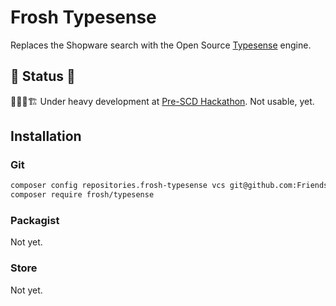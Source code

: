 # Frosh Typesense

Replaces the Shopware search with the Open Source [Typesense](https://typesense.org/) engine.
## 🚧 Status 🚧

👷👷👷🏗 Under heavy development at [Pre-SCD Hackathon](https://shop.firegento.com/shopware-community-hackathon-scd-2024.html).
Not usable, yet.

## Installation

### Git

```bash
composer config repositories.frosh-typesense vcs git@github.com:FriendsOfShopware/FroshTypesense.git
composer require frosh/typesense
```


### Packagist

Not yet.

### Store

Not yet.


